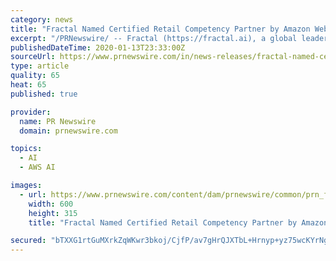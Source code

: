 ```yaml
---
category: news
title: "Fractal Named Certified Retail Competency Partner by Amazon Web Services (AWS)"
excerpt: "/PRNewswire/ -- Fractal (https://fractal.ai), a global leader in artificial intelligence and analytics, powering decision-making in Fortune 100"
publishedDateTime: 2020-01-13T23:33:00Z
sourceUrl: https://www.prnewswire.com/in/news-releases/fractal-named-certified-retail-competency-partner-by-amazon-web-services-aws--867019761.html
type: article
quality: 65
heat: 65
published: true

provider:
  name: PR Newswire
  domain: prnewswire.com

topics:
  - AI
  - AWS AI

images:
  - url: https://www.prnewswire.com/content/dam/prnewswire/common/prn_facebook_sharing_logo.jpg
    width: 600
    height: 315
    title: "Fractal Named Certified Retail Competency Partner by Amazon Web Services (AWS)"

secured: "bTXXG1rtGuMXrkZqWKwr3bkoj/CjfP/av7gHrQJXTbL+Hrnyp+yz75wcKYrNgxI3FZ7zflHoXOBtSvVm0klO0qV6DUNc6Cyeu5HzBwi842m54YKRiXJodqGcT6e/HZxwJizH98wHYWsppgtQskmtsVfW11N/otBSFJDH15OfQ2jpterNCEZt34nVeW8o4SH7aM37g0u879SdeUeYOIKmQ4brgTd+WeHXT4lSGBcbdeGI3PxWRxgfmdyAMW1HJpt1GYwDKm3ploekk6eDfOuEcVeN9jaFWvJeuGsWK128Nq8e2zAIu2tanIOf58sndPFw;geC47vnway02fEnTMz/TsA=="
---
```


